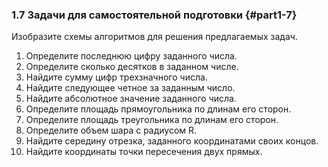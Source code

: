 ### 1.7 Задачи для самостоятельной подготовки {#part1-7}

Изобразите схемы алгоритмов для решения предлагаемых задач.

1. Определите последнюю цифру заданного числа.
2. Определите сколько десятков в заданном числе.
3. Найдите сумму цифр трехзначного числа.
4. Найдите следующее четное за заданным число.
5. Найдите абсолютное значение заданного числа.
6. Определите площадь прямоугольника по длинам его сторон.
7. Определите площадь треугольника по длинам его сторон.
8. Определите объем шара с радиусом R.
9. Найдите середину отрезка, заданного координатами своих концов.
10. Найдите координаты точки пересечения двух прямых.
